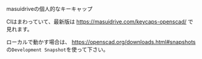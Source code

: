 masuidriveの個人的なキーキャップ

CIはまわっていて、最新版は https://masuidrive.com/keycaps-openscad/ で見れます。

ローカルで動かす場合は、 https://openscad.org/downloads.html#snapshots の`Development Snapshot`を使って下さい。
